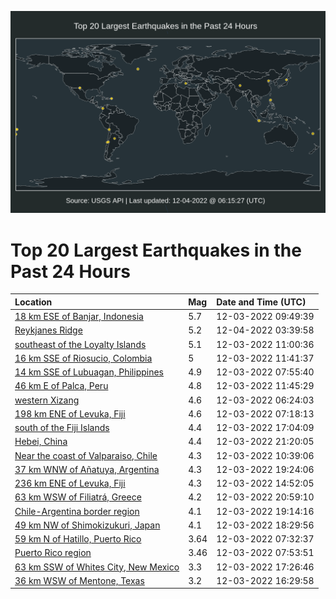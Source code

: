 ![Map](./map.png)

# Top 20 Largest Earthquakes in the Past 24 Hours

| Location | Mag | Date and Time (UTC) |
|:---|:---|:---|
| [18 km ESE of Banjar, Indonesia](https://earthquake.usgs.gov/earthquakes/eventpage/us6000j6k5) | 5.7 | 12-03-2022 09:49:39 |
| [Reykjanes Ridge](https://earthquake.usgs.gov/earthquakes/eventpage/us6000j6sm) | 5.2 | 12-04-2022 03:39:58 |
| [southeast of the Loyalty Islands](https://earthquake.usgs.gov/earthquakes/eventpage/us6000j6mx) | 5.1 | 12-03-2022 11:00:36 |
| [16 km SSE of Riosucio, Colombia](https://earthquake.usgs.gov/earthquakes/eventpage/us6000j6n3) | 5 | 12-03-2022 11:41:37 |
| [14 km SSE of Lubuagan, Philippines](https://earthquake.usgs.gov/earthquakes/eventpage/us6000j6ja) | 4.9 | 12-03-2022 07:55:40 |
| [46 km E of Palca, Peru](https://earthquake.usgs.gov/earthquakes/eventpage/us6000j6n4) | 4.8 | 12-03-2022 11:45:29 |
| [western Xizang](https://earthquake.usgs.gov/earthquakes/eventpage/us6000j6iu) | 4.6 | 12-03-2022 06:24:03 |
| [198 km ENE of Levuka, Fiji](https://earthquake.usgs.gov/earthquakes/eventpage/us6000j6j0) | 4.6 | 12-03-2022 07:18:13 |
| [south of the Fiji Islands](https://earthquake.usgs.gov/earthquakes/eventpage/us6000j6px) | 4.4 | 12-03-2022 17:04:09 |
| [Hebei, China](https://earthquake.usgs.gov/earthquakes/eventpage/us6000j6r7) | 4.4 | 12-03-2022 21:20:05 |
| [Near the coast of Valparaiso, Chile](https://earthquake.usgs.gov/earthquakes/eventpage/us6000j6mi) | 4.3 | 12-03-2022 10:39:06 |
| [37 km WNW of Añatuya, Argentina](https://earthquake.usgs.gov/earthquakes/eventpage/us6000j6qe) | 4.3 | 12-03-2022 19:24:06 |
| [236 km ENE of Levuka, Fiji](https://earthquake.usgs.gov/earthquakes/eventpage/us6000j6nu) | 4.3 | 12-03-2022 14:52:05 |
| [63 km WSW of Filiatrá, Greece](https://earthquake.usgs.gov/earthquakes/eventpage/us6000j6qw) | 4.2 | 12-03-2022 20:59:10 |
| [Chile-Argentina border region](https://earthquake.usgs.gov/earthquakes/eventpage/us6000j6qc) | 4.1 | 12-03-2022 19:14:16 |
| [49 km NW of Shimokizukuri, Japan](https://earthquake.usgs.gov/earthquakes/eventpage/us6000j6q6) | 4.1 | 12-03-2022 18:29:56 |
| [59 km N of Hatillo, Puerto Rico](https://earthquake.usgs.gov/earthquakes/eventpage/pr2022337000) | 3.64 | 12-03-2022 07:32:37 |
| [Puerto Rico region](https://earthquake.usgs.gov/earthquakes/eventpage/pr2022337001) | 3.46 | 12-03-2022 07:53:51 |
| [63 km SSW of Whites City, New Mexico](https://earthquake.usgs.gov/earthquakes/eventpage/tx2022xrfo) | 3.3 | 12-03-2022 17:26:46 |
| [36 km WSW of Mentone, Texas](https://earthquake.usgs.gov/earthquakes/eventpage/tx2022xrdr) | 3.2 | 12-03-2022 16:29:58 |
